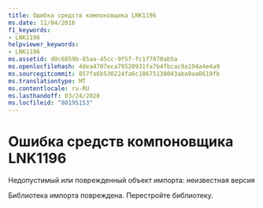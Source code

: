 ```yaml
---
title: Ошибка средств компоновщика LNK1196
ms.date: 11/04/2016
f1_keywords:
- LNK1196
helpviewer_keywords:
- LNK1196
ms.assetid: d0c6859b-85aa-45cc-9f5f-fc1f7070ab5a
ms.openlocfilehash: 4dea4707eca79520931fa7b4fbcac9a194a4e4a9
ms.sourcegitcommit: 857fa6b530224fa6c18675138043aba9aa0619fb
ms.translationtype: MT
ms.contentlocale: ru-RU
ms.lasthandoff: 03/24/2020
ms.locfileid: "80195153"
---
```

# <a name="linker-tools-error-lnk1196"></a>Ошибка средств компоновщика LNK1196

Недопустимый или поврежденный объект импорта: неизвестная версия

Библиотека импорта повреждена. Перестройте библиотеку.

